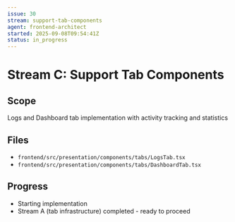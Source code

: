 ```yaml
---
issue: 30
stream: support-tab-components
agent: frontend-architect
started: 2025-09-08T09:54:41Z
status: in_progress
---
```


# Stream C: Support Tab Components

## Scope
Logs and Dashboard tab implementation with activity tracking and statistics

## Files
- `frontend/src/presentation/components/tabs/LogsTab.tsx`
- `frontend/src/presentation/components/tabs/DashboardTab.tsx`

## Progress
- Starting implementation
- Stream A (tab infrastructure) completed - ready to proceed